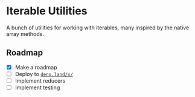 # Iterable Utilities

A bunch of utilities for working with iterables, many inspired by the native
array methods.

## Roadmap

- [x] Make a roadmap
- [ ] Deploy to [`deno.land/x/`](https://deno.land/x/)
- [ ] Implement reducers
- [ ] Implement testing
